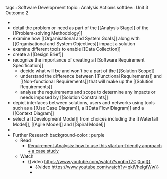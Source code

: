 tags:: Software Development
topic:: Analysis Actions
softdev:: Unit 3 Outcome 2

-
- detail the problem or need as part of the [[Analysis Stage]] of the [[Problem-solving Methodology]]
- examine how [[Organisational and System Goals]] along with [[Organisational and System Objectives]] impact a solution
- examine different tools to enable [[Data Collection]]
- create a [[Design Brief]]
- recognize the importance of creating a [[Software Requirement Specification]]
	- decide what will be and won't be a part of the [[Solution Scope]]
	- understand the difference between [[Functional Requirements]] and [[Non-functional Requirements]] that will make up the [[Solution Requirements]]
	- analyse the requirements and scope to determine any impacts or needs imposed by [[Solution Constraints]]
- depict interfaces between solutions, users and networks using tools such as a [[Use Case Diagram]], a [[Data Flow Diagram]] and a [[Context Diagram]]
- select a [[Development Model]] from choices including the [[Waterfall Model]], [[Agile Model]] and [[Spiral Model]]
-
- Further Research
  background-color:: purple
	- Read
		- [Requirement Analysis: how to use this startup-friendly approach + a case study](https://www.freecodecamp.org/news/how-to-analyze-the-requirements-of-a-new-product-a-startup-friendly-approach-and-a-case-study-833970e5c36c/)
	- Watch
		- {{video https://www.youtube.com/watch?v=qbnTZCj0ugI}}
			- {{video https://www.youtube.com/watch?v=qkIVheIgtWw}}
			-